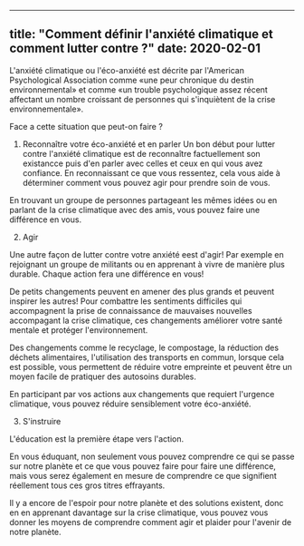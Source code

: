 
---
title: "Comment définir l'anxiété climatique et comment lutter contre ?"
date: 2020-02-01
--- 
 L'anxiété climatique ou l'éco-anxiété est décrite par l'American Psychological Association comme «une peur chronique du destin environnemental» et comme «un trouble psychologique assez récent affectant un nombre croissant de personnes qui s'inquiètent de la crise environnementale».

 Face a cette situation que peut-on faire ?

1. Reconnaître votre éco-anxiété et en parler
Un bon début pour lutter contre l'anxiété climatique est de reconnaître factuellement son existancce puis d'en parler avec celles et ceux en qui vous avez confiance. En reconnaissant ce que vous ressentez, cela vous aide à déterminer comment vous pouvez agir pour prendre soin de vous.

En trouvant un groupe de personnes partageant les mêmes idées ou en parlant de la crise climatique avec des amis, vous pouvez faire une différence en vous.



2. Agir

Une autre façon de lutter contre votre anxiété eest d'agir! Par exemple en rejoignant un groupe de militants ou en apprenant à vivre de manière plus durable. Chaque action fera une différence en vous!

De petits changements peuvent en amener des plus grands et peuvent inspirer les autres! Pour combattre les sentiments difficiles qui accompagnent la prise de connaissance de mauvaises nouvelles accompagant la crise climatique, ces changements améliorer votre santé mentale et protéger l'environnement.

Des changements comme le recyclage, le compostage, la réduction des déchets alimentaires, l'utilisation des transports en commun, lorsque cela est possible, vous permettent de réduire votre empreinte et peuvent être un moyen facile de pratiquer des autosoins durables.

En participant par vos actions aux changements que requiert l'urgence climatique, vous pouvez réduire sensiblement votre éco-anxiété.


3. S'instruire

L'éducation est la première étape vers l'action.

En vous éduquant, non seulement vous pouvez comprendre ce qui se passe sur notre planète et ce que vous pouvez faire pour faire une différence, mais vous serez également en mesure de comprendre ce que signifient réellement tous ces gros titres effrayants.

Il y a encore de l'espoir pour notre planète et des solutions existent, donc en en apprenant davantage sur la crise climatique, vous pouvez vous donner les moyens de comprendre comment agir et plaider pour l'avenir de notre planète.





